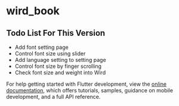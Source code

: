 # wird_book

## Todo List For This Version

- Add font setting page
- Control font size using slider
- Add language setting to setting page
- Control font size by finger scrolling
- Check font size and weight into Wird

For help getting started with Flutter development, view the
[online documentation](https://docs.flutter.dev/), which offers tutorials,
samples, guidance on mobile development, and a full API reference.
